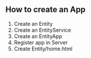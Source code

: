 ## How to create an App

1. Create an Entity
2. Create an EntityService
3. Create an EntityApp
4. Register app in Server
5. Create Entity/home.html
